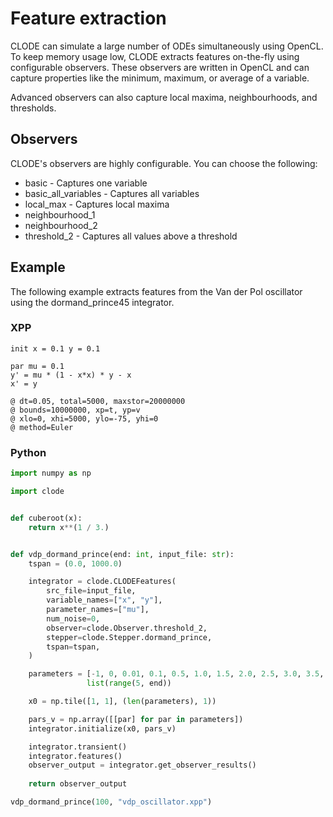 # Feature extraction

CLODE can simulate a large number of ODEs simultaneously using OpenCL.
To keep memory usage low, CLODE extracts features on-the-fly
using configurable observers. These observers are written in OpenCL
and can capture properties like the minimum, maximum, or average
of a variable.

Advanced observers can also capture local maxima, neighbourhoods,
and thresholds.

## Observers

CLODE's observers are highly configurable. You can choose the following:
* basic - Captures one variable
* basic_all_variables - Captures all variables
* local_max - Captures local maxima
* neighbourhood_1
* neighbourhood_2
* threshold_2 - Captures all values above a threshold

## Example

The following example extracts features from the Van der Pol oscillator
using the dormand_prince45 integrator.


### XPP
```xpp
init x = 0.1 y = 0.1

par mu = 0.1
y' = mu * (1 - x*x) * y - x
x' = y

@ dt=0.05, total=5000, maxstor=20000000
@ bounds=10000000, xp=t, yp=v
@ xlo=0, xhi=5000, ylo=-75, yhi=0
@ method=Euler

```


### Python
```python
import numpy as np

import clode


def cuberoot(x):
    return x**(1 / 3.)


def vdp_dormand_prince(end: int, input_file: str):
    tspan = (0.0, 1000.0)

    integrator = clode.CLODEFeatures(
        src_file=input_file,
        variable_names=["x", "y"],
        parameter_names=["mu"],
        num_noise=0,
        observer=clode.Observer.threshold_2,
        stepper=clode.Stepper.dormand_prince,
        tspan=tspan,
    )

    parameters = [-1, 0, 0.01, 0.1, 0.5, 1.0, 1.5, 2.0, 2.5, 3.0, 3.5, 4.0] + \
                 list(range(5, end))

    x0 = np.tile([1, 1], (len(parameters), 1))

    pars_v = np.array([[par] for par in parameters])
    integrator.initialize(x0, pars_v)

    integrator.transient()
    integrator.features()
    observer_output = integrator.get_observer_results()
    
    return observer_output

vdp_dormand_prince(100, "vdp_oscillator.xpp")
```